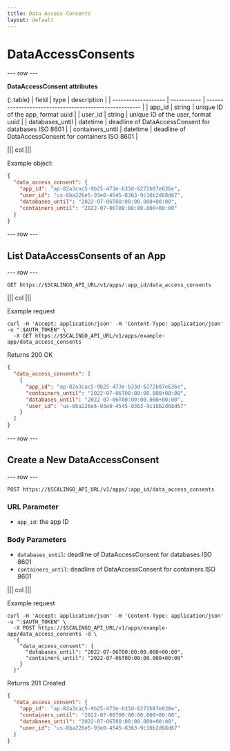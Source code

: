 ```yaml
---
title: Data Access Consents
layout: default
---
```


# DataAccessConsents

--- row ---

**DataAccessConsent attributes**

{:.table}
| field               | type        | description                                            |
| ------------------- | ----------- | ------------------------------------------------------ |
| app_id              | string      | unique ID of the app, format uuid                      |
| user_id             | string      | unique ID of the user, format uuid                     |
| databases_until     | datetime    | deadline of DataAccessConsent for databases ISO 8601   |
| containers_until    | datetime    | deadline of DataAccessConsent for containers ISO 8601  |

||| col |||

Example object:

```json
{
  "data_access_consent": {
    "app_id": "ap-82a3cac5-9b25-473e-b33d-6272b87e636e",
    "user_id": "us-8ba226e5-93e0-4545-8363-9c16b2d68d67",
    "databases_until": "2022-07-06T00:00:00.000+00:00",
    "containers_until": "2022-07-06T00:00:00.000+00:00"
  }
}
```

--- row ---

## List DataAccessConsents of an App

--- row ---

`GET https://$SCALINGO_API_URL/v1/apps/:app_id/data_access_consents`

||| col |||

Example request

```shell
curl -H 'Accept: application/json' -H 'Content-Type: application/json' -u ":$AUTH_TOKEN" \
  -X GET https://$SCALINGO_API_URL/v1/apps/example-app/data_access_consents
```

Returns 200 OK

```json
{
  "data_access_consents": [
    {
      "app_id": "ap-82a3cac5-9b25-473e-b33d-6272b87e636e",
      "containers_until": "2022-07-06T00:00:00.000+00:00",
      "databases_until": "2022-07-06T00:00:00.000+00:00",
      "user_id": "us-8ba226e5-93e0-4545-8363-9c16b2d68d67"
    }
  ]
}
```

--- row ---

## Create a New DataAccessConsent

--- row ---

`POST https://$SCALINGO_API_URL/v1/apps/:app_id/data_access_consents`

### URL Parameter

- `app_id`: the app ID

### Body Parameters

- `databases_until`: deadline of DataAccessConsent for databases ISO 8601
- `containers_until`: deadline of DataAccessConsent for containers ISO 8601

||| col |||

Example request

```shell
curl -H 'Accept: application/json' -H 'Content-Type: application/json' -u ":$AUTH_TOKEN" \
  -X POST https://$SCALINGO_API_URL/v1/apps/example-app/data_access_consents -d \
  '{
    "data_access_consent": {
      "databases_until": "2022-07-06T00:00:00.000+00:00",
      "containers_until": "2022-07-06T00:00:00.000+00:00"
    }
  }'
```

Returns 201 Created

```json
{
  "data_access_consent": {
    "app_id": "ap-82a3cac5-9b25-473e-b33d-6272b87e636e",
    "containers_until": "2022-07-06T00:00:00.000+00:00",
    "databases_until": "2022-07-06T00:00:00.000+00:00",
    "user_id": "us-8ba226e5-93e0-4545-8363-9c16b2d68d67"
  }
}
```

